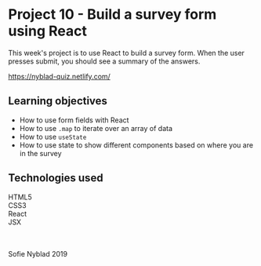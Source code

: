 # Project 10 - Build a survey form using React

This week's project is to use React to build a survey form. When the user presses submit, you should see a summary of the answers.<br>

https://nyblad-quiz.netlify.com/<br>


## Learning objectives

- How to use form fields with React<br>
- How to use `.map` to iterate over an array of data<br>
- How to use `useState`<br>
- How to use state to show different components based on where you are in the survey

## Technologies used
HTML5 <br>
CSS3 <br>
React <br>
JSX

<br>
<br>
Sofie Nyblad 2019
